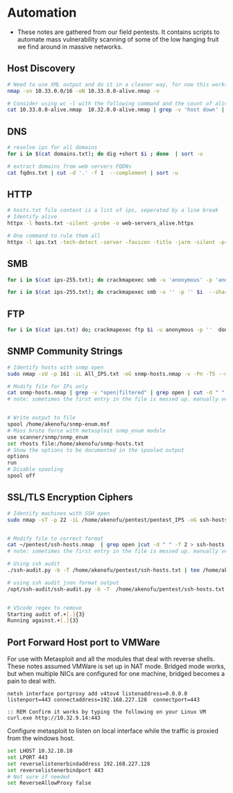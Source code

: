# Automation
- These notes are gathered from our field pentests. It contains scripts to automate mass vulnerability scanning of some of the low hanging fruit we find around in massive networks.

## Host Discovery
```bash
# Need to use XML output and do it in a cleaner way, for now this works
nmap -sn 10.33.0.0/16 -oN 10.33.0.0-alive.nmap -v

# Consider using wc -l with the following command and the count of alive hosts from nmap to ensure you got all the hosts. Sometimes, nmap's output is inconsistent in terms of formatting
cat 10.33.0.0-alive.nmap  10.32.0.0-alive.nmap | grep -v 'host down' | grep -v 'Nmap done' | grep -v 'Host is up' | grep -Eo '[0-9]{1,3}\.[0-9]{1,3}\.[0-9]{1,3}\.[0-9]{1,3}' | sort -u 
```

## DNS
```bash
# resolve ips for all domains
for i in $(cat domains.txt); do dig +short $i ; done  | sort -u

# extract domains from web servers FQDNs
cat fqdns.txt | cut -d '.' -f 1  --complement | sort -u
```

## HTTP
```bash
# hosts.txt file content is a list of ips, seperated by a line break
# Identify alive
httpx -l hosts.txt -silent -probe -o web-servers_alive.httpx 

# One command to rule them all
httpx -l ips.txt -tech-detect -server -favicon -title -jarm -silent -probe -ports http:80,8080,443 https://80,8080,443 -o ips-80_443_8080.httpx 
```


## SMB
```bash
for i in $(cat ips-255.txt); do crackmapexec smb -u 'anonymous' -p 'anonymous' $i ;done | tee ips-SMB_ANON_LOGIN.cme

for i in $(cat ips-255.txt); do crackmapexec smb -u '' -p '' $i  --shares ;done | tee ips-SMB_NULL_AUTH.cme
```

## FTP
```bash
for i in $(cat ips.txt) do; crackmapexec ftp $i -u anonymous -p ''  done | tee ftp.cme
```

## SNMP Community Strings
```bash
# Identify hosts with snmp open
sudo nmap -sU -p 161 -iL All_IPS.txt -oG snmp-hosts.nmap -v -Pn -T5 --min-rate 10000 --open

# Modify file for IPs only
cat snmp-hosts.nmap | grep -v "open|filtered" | grep open | cut -d " " -f 2 > snmp-hosts.txt
# note: sometimes the first entry in the file is messed up. manually verify before further continuing


# Write output to file
spool /home/akenofu/snmp-enum.msf
# Mass brute force with metasploit snmp_enum module 
use scanner/snmp/snmp_enum
set rhosts file:/home/akenofu/snmp-hosts.txt
# Show the options to be documented in the spooled output
options
run
# Disable spooling
spool off
```


## SSL/TLS Encryption Ciphers
```bash
# Identify machines with SSH open
sudo nmap -sT -p 22 -iL /home/akenofu/pentest/pentest_IPS -oG ssh-hosts.nmap -v -Pn -T5 --min-rate 10000 --openmv 


# Modify file to correct format
cat ~/pentest/ssh-hosts.nmap  | grep open |cut -d " " -f 2 > ssh-hosts.txt
# note: sometimes the first entry in the file is messed up. manually verify before further continuing

# Using ssh audit
./ssh-audit.py -b -T /home/akenofu/pentest/ssh-hosts.txt | tee /home/akenofu/pentest/port-22.ssh-audit

# using ssh audit json format output
/opt/ssh-audit/ssh-audit.py -b -T  /home/akenofu/pentest/ssh-hosts.txt -jj | tee  /home/akenofu/pentest/port-22.ssh-audit_json


# VScode regex to remove
Starting audit of.+[.]{3}
Running against.+[.]{3}
```

## Port Forward Host port to VMWare
For use with Metasploit and all the modules that deal with reverse shells. These notes assumed VMWare is set up in NAT mode. Bridged mode works, but when multiple NICs are configured for one machine, bridged becomes a pain to deal with.

```batch
netsh interface portproxy add v4tov4 listenaddress=0.0.0.0 listenport=443 connectaddress=192.168.227.128  connectport=443

:: REM Confirm it works by typing the following on your Linux VM 
curl.exe http://10.32.9.14:443
```

Configure metasploit to listen on local interface while the traffic is proxied from the windows host.

```bash
set LHOST 10.32.10.10
set LPORT 443
set reverselistenerbindaddress 192.168.227.128
set reverselistenerbindport 443
# Not sure if needed
set ReverseAllowProxy false
```